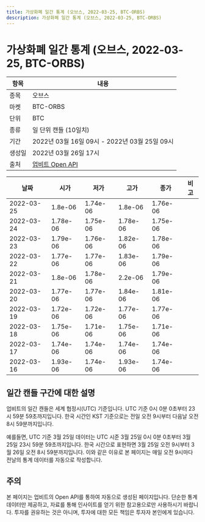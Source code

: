 ```yaml
---
title: 가상화폐 일간 통계 (오브스, 2022-03-25, BTC-ORBS)
description: 가상화폐 일간 통계 (오브스, 2022-03-25, BTC-ORBS)
---
```


가상화폐 일간 통계 (오브스, 2022-03-25, BTC-ORBS)
===

|항목|내용|
|--|--|
|종목|오브스|
|마켓|BTC-ORBS|
|단위|BTC|
|종류|일 단위 캔들 (10일치)|
|기간|2022년 03월 16일 09시 - 2022년 03월 25일 09시|
|생성일|2022년 03월 26일 17시|
|출처|[업비트 Open API](https://docs.upbit.com)|


|날짜|시가|저가|고가|종가|비고|
|--|--|--|--|--|--|
|2022-03-25|1.8e-06|1.74e-06|1.8e-06|1.76e-06|    |
|2022-03-24|1.78e-06|1.75e-06|1.78e-06|1.75e-06|    |
|2022-03-23|1.79e-06|1.76e-06|1.82e-06|1.78e-06|    |
|2022-03-22|1.77e-06|1.77e-06|1.83e-06|1.79e-06|    |
|2022-03-21|1.8e-06|1.78e-06|2.2e-06|1.79e-06|    |
|2022-03-20|1.77e-06|1.77e-06|1.84e-06|1.81e-06|    |
|2022-03-19|1.72e-06|1.72e-06|1.77e-06|1.77e-06|    |
|2022-03-18|1.75e-06|1.71e-06|1.75e-06|1.71e-06|    |
|2022-03-17|1.74e-06|1.74e-06|1.74e-06|1.74e-06|    |
|2022-03-16|1.93e-06|1.74e-06|1.93e-06|1.74e-06|    |


일간 캔들 구간에 대한 설명
---


업비트의 일간 캔들은 세계 협정시(UTC) 기준입니다. 
UTC 기준 0시 0분 0초부터 23시 59분 59초까지입니다. 
한국 시간인 KST 기준으로는 전일 오전 9시부터 다음날 오전 8시 59분까지입니다. 


예를들면, UTC 기준 3월 25일 데이터는 UTC 시준 3월 25일 0시 0분 0초부터 3월 25일 23시 59분 59초까지입니다. 
한국 시간으로 표현하면 3월 25일 오전 9시부터 3월 26일 오전 8시 59분까지입니다. 
이와 같은 이유로 본 페이지는 매일 오전 9시마다 전날의 통계 데이터를 자동으로 작성합니다. 


주의
---


본 페이지는 업비트의 Open API를 통하여 자동으로 생성된 페이지입니다. 
단순한 통계 데이터만 제공하고, 자료를 통해 인사이트를 얻기 위한 참고용으로만 사용하시기 바랍니다. 
투자를 권유하는 것은 아니며, 투자에 대한 모든 책임은 투자자 본인에게 있습니다. 
